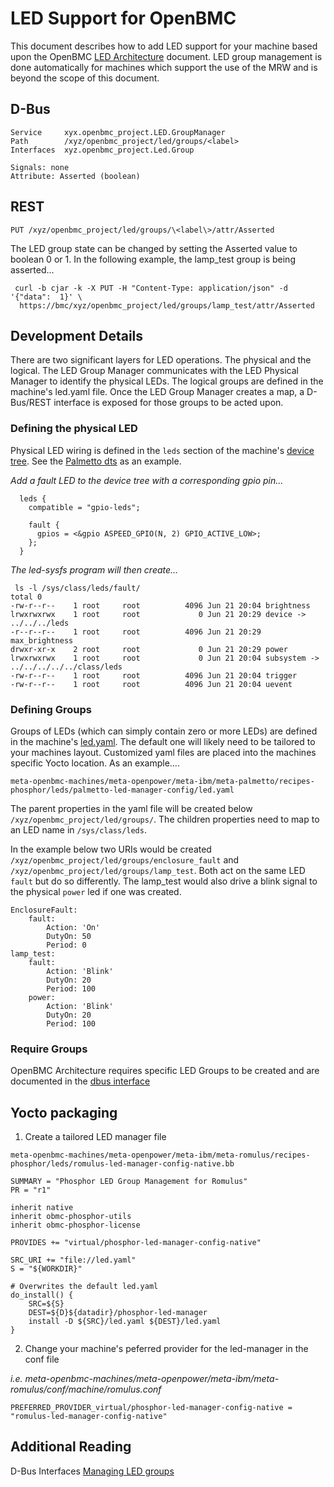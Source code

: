 # LED Support for OpenBMC

This document describes how to add LED support for your machine based upon the
OpenBMC
[LED Architecture](https://github.com/openbmc/phosphor-dbus-interfaces/blob/master/xyz/openbmc_project/Led/README.md)
document.  LED group management is done automatically for machines which support
the use of the MRW and is beyond the scope of this document.

## D-Bus

```
Service     xyx.openbmc_project.LED.GroupManager
Path        /xyz/openbmc_project/led/groups/<label>
Interfaces  xyz.openbmc_project.Led.Group

Signals: none
Attribute: Asserted (boolean)
```

## REST

```
PUT /xyz/openbmc_project/led/groups/\<label\>/attr/Asserted
```

The LED group state can be changed by setting the Asserted value to boolean 0 or 1.
In the following example, the lamp_test group is being asserted...
```
 curl -b cjar -k -X PUT -H "Content-Type: application/json" -d '{"data":  1}' \
  https://bmc/xyz/openbmc_project/led/groups/lamp_test/attr/Asserted
```


## Development Details
There are two significant layers for LED operations.  The physical and the
logical.  The LED Group Manager communicates with the LED Physical Manager to
identify the physical LEDs.  The logical groups are defined in the machine's
led.yaml file.  Once the LED Group Manager creates a map, a D-Bus/REST interface
is exposed for those groups to be acted upon.

### Defining the physical LED

Physical LED wiring is defined in the `leds` section of the machine's
[device tree](https://github.com/openbmc/linux/tree/dev-4.10/arch/arm/boot/dts).
See the
[Palmetto dts](https://github.com/openbmc/linux/blob/dev-4.10/arch/arm/boot/dts/aspeed-bmc-opp-palmetto.dts#L39)
as an example.

_Add a fault LED to the device tree with a corresponding gpio pin..._
```
  leds {
    compatible = "gpio-leds";

    fault {
      gpios = <&gpio ASPEED_GPIO(N, 2) GPIO_ACTIVE_LOW>;
    };
  }
```

_The led-sysfs program will then create..._

```
 ls -l /sys/class/leds/fault/
total 0
-rw-r--r--    1 root     root          4096 Jun 21 20:04 brightness
lrwxrwxrwx    1 root     root             0 Jun 21 20:29 device -> ../../../leds
-r--r--r--    1 root     root          4096 Jun 21 20:29 max_brightness
drwxr-xr-x    2 root     root             0 Jun 21 20:29 power
lrwxrwxrwx    1 root     root             0 Jun 21 20:04 subsystem -> ../../../../../class/leds
-rw-r--r--    1 root     root          4096 Jun 21 20:04 trigger
-rw-r--r--    1 root     root          4096 Jun 21 20:04 uevent
```

### Defining Groups
Groups of LEDs (which can simply contain zero or more LEDs) are defined in the
machine's
[led.yaml](https://github.com/openbmc/phosphor-led-manager/blob/master/led.yaml).
The default one will likely need to be tailored to your machines layout.
Customized yaml files are placed into the machines specific Yocto location.  As
an example....

```
meta-openbmc-machines/meta-openpower/meta-ibm/meta-palmetto/recipes-phosphor/leds/palmetto-led-manager-config/led.yaml
```

The parent properties in the yaml file will be created below `/xyz/openbmc_project/led/groups/`.
The children properties need to map to an LED name in `/sys/class/leds`.

In the example below two URIs would be created `/xyz/openbmc_project/led/groups/enclosure_fault`
and `/xyz/openbmc_project/led/groups/lamp_test`.  Both act on the same LED `fault`
but do so differently.  The lamp_test would also drive a blink signal to the
physical `power` led if one was created.


```
EnclosureFault:
    fault:
        Action: 'On'
        DutyOn: 50
        Period: 0
lamp_test:
    fault:
        Action: 'Blink'
        DutyOn: 20
        Period: 100
    power:
        Action: 'Blink'
        DutyOn: 20
        Period: 100

```

### Require Groups
OpenBMC Architecture requires specific LED Groups to be created and are
documented in the
[dbus interface](https://github.com/openbmc/phosphor-dbus-interfaces/blob/master/xyz/openbmc_project/Led/README.md)


## Yocto packaging
1.  Create a tailored LED manager file

`meta-openbmc-machines/meta-openpower/meta-ibm/meta-romulus/recipes-phosphor/leds/romulus-led-manager-config-native.bb`
```
SUMMARY = "Phosphor LED Group Management for Romulus"
PR = "r1"

inherit native
inherit obmc-phosphor-utils
inherit obmc-phosphor-license

PROVIDES += "virtual/phosphor-led-manager-config-native"

SRC_URI += "file://led.yaml"
S = "${WORKDIR}"

# Overwrites the default led.yaml
do_install() {
    SRC=${S}
    DEST=${D}${datadir}/phosphor-led-manager
    install -D ${SRC}/led.yaml ${DEST}/led.yaml
}
```
2. Change your machine's peferred provider for the led-manager in the conf file

_i.e. meta-openbmc-machines/meta-openpower/meta-ibm/meta-romulus/conf/machine/romulus.conf_

`PREFERRED_PROVIDER_virtual/phosphor-led-manager-config-native = "romulus-led-manager-config-native"`



## Additional Reading
D-Bus Interfaces [Managing LED groups](https://github.com/openbmc/phosphor-dbus-interfaces/tree/master/xyz/openbmc_project/Led/README.md)
